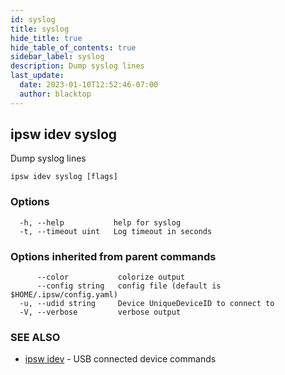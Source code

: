 ```yaml
---
id: syslog
title: syslog
hide_title: true
hide_table_of_contents: true
sidebar_label: syslog
description: Dump syslog lines
last_update:
  date: 2023-01-10T12:52:46-07:00
  author: blacktop
---
```

## ipsw idev syslog

Dump syslog lines

```
ipsw idev syslog [flags]
```

### Options

```
  -h, --help           help for syslog
  -t, --timeout uint   Log timeout in seconds
```

### Options inherited from parent commands

```
      --color           colorize output
      --config string   config file (default is $HOME/.ipsw/config.yaml)
  -u, --udid string     Device UniqueDeviceID to connect to
  -V, --verbose         verbose output
```

### SEE ALSO

* [ipsw idev](/docs/cli/ipsw/idev)	 - USB connected device commands

